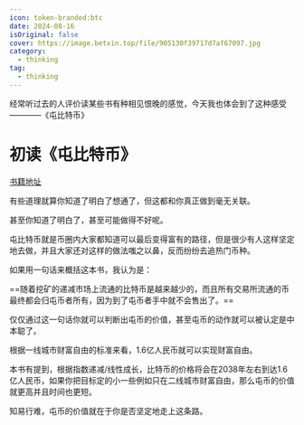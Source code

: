 ```yaml
---
icon: token-branded:btc
date: 2024-08-16
isOriginal: false
cover: https://image.betxin.top/file/905130f39717d7af67097.jpg
category:
  - thinking
tag:
  - thinking
---
```


经常听过去的人评价读某些书有种相见恨晚的感觉，今天我也体会到了这种感受————《屯比特币》

# 初读《屯比特币》

[书籍地址](https://coxxa.github.io/bitcoin-ahr999-HODL/#/)

有些道理就算你知道了明白了想通了，但这都和你真正做到毫无关联。

甚至你知道了明白了，甚至可能做得不好呢。

屯比特币就是币圈内大家都知道可以最后变得富有的路径，但是很少有人这样坚定地去做，并且大家还对这样的做法嗤之以鼻，反而纷纷去追热门币种。

如果用一句话来概括这本书，我认为是：

==随着挖矿的递减市场上流通的比特币是越来越少的，而且所有交易所流通的币最终都会归屯币者所有，因为到了屯币者手中就不会售出了。==

仅仅通过这一句话你就可以判断出屯币的价值，甚至屯币的动作就可以被认定是中本聪了。

根据一线城市财富自由的标准来看，1.6亿人民币就可以实现财富自由。

本书有提到，根据指数递减/线性成长，比特币的价格将会在2038年左右到达1.6亿人民币，如果你把目标定的小一些例如只在二线城市财富自由，那么屯币的价值就更高并且时间也更短。

知易行难，屯币的价值就在于你是否坚定地走上这条路。
